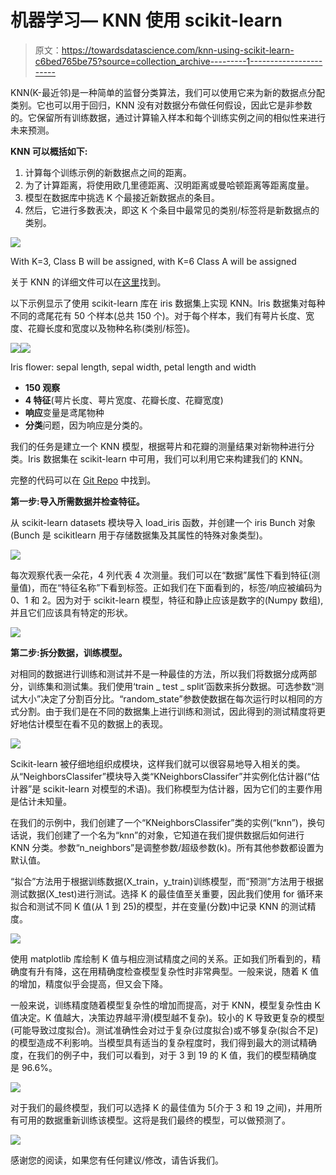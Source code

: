 # 机器学习— KNN 使用 scikit-learn

> 原文：<https://towardsdatascience.com/knn-using-scikit-learn-c6bed765be75?source=collection_archive---------1----------------------->

KNN(K-最近邻)是一种简单的监督分类算法，我们可以使用它来为新的数据点分配类别。它也可以用于回归，KNN 没有对数据分布做任何假设，因此它是非参数的。它保留所有训练数据，通过计算输入样本和每个训练实例之间的相似性来进行未来预测。

**KNN 可以概括如下:**

1.  计算每个训练示例的新数据点之间的距离。
2.  为了计算距离，将使用欧几里德距离、汉明距离或曼哈顿距离等距离度量。
3.  模型在数据库中挑选 K 个最接近新数据点的条目。
4.  然后，它进行多数表决，即这 K 个条目中最常见的类别/标签将是新数据点的类别。

![](img/ffcbad863a74adf29accd9f0a22b0157.png)

With K=3, Class B will be assigned, with K=6 Class A will be assigned

关于 KNN 的详细文件可以在[这里](http://scikit-learn.org/stable/modules/neighbors.html)找到。

以下示例显示了使用 scikit-learn 库在 iris 数据集上实现 KNN。Iris 数据集对每种不同的鸢尾花有 50 个样本(总共 150 个)。对于每个样本，我们有萼片长度、宽度、花瓣长度和宽度以及物种名称(类别/标签)。

![](img/96312c258a2a6e7d16ac0b65e110b585.png)![](img/5a68e0fbd0cbba1b5272751645705196.png)

Iris flower: sepal length, sepal width, petal length and width

*   **150 观察**
*   **4 特征**(萼片长度、萼片宽度、花瓣长度、花瓣宽度)
*   **响应**变量是鸢尾物种
*   **分类**问题，因为响应是分类的。

我们的任务是建立一个 KNN 模型，根据萼片和花瓣的测量结果对新物种进行分类。Iris 数据集在 scikit-learn 中可用，我们可以利用它来构建我们的 KNN。

完整的代码可以在 [Git Repo](https://github.com/Msanjayds/Scikit-learn/blob/master/KNN%20on%20Iris%20Datset.ipynb) 中找到。

**第一步:导入所需数据并检查特征。**

从 scikit-learn datasets 模块导入 load_iris 函数，并创建一个 iris Bunch 对象(Bunch 是 scikitlearn 用于存储数据集及其属性的特殊对象类型)。

![](img/82d785dcf79cdc724a2731342a792a01.png)

每次观察代表一朵花，4 列代表 4 次测量。我们可以在“数据”属性下看到特征(测量值)，而在“特征名称”下看到标签。正如我们在下面看到的，标签/响应被编码为 0、1 和 2。因为对于 scikit-learn 模型，特征和静止应该是数字的(Numpy 数组),并且它们应该具有特定的形状。

![](img/8a2f073da0dc1fef26ae248e59e66cc7.png)

**第二步:拆分数据，训练模型。**

对相同的数据进行训练和测试并不是一种最佳的方法，所以我们将数据分成两部分，训练集和测试集。我们使用‘train _ test _ split’函数来拆分数据。可选参数“测试大小”决定了分割百分比。“random_state”参数使数据在每次运行时以相同的方式分割。由于我们是在不同的数据集上进行训练和测试，因此得到的测试精度将更好地估计模型在看不见的数据上的表现。

![](img/fc92a9b877d101390e9ac73a21524bc4.png)

Scikit-learn 被仔细地组织成模块，这样我们就可以很容易地导入相关的类。从“NeighborsClassifer”模块导入类“KNeighborsClassifer”并实例化估计器(“估计器”是 scikit-learn 对模型的术语)。我们称模型为估计器，因为它们的主要作用是估计未知量。

在我们的示例中，我们创建了一个“KNeighborsClassifer”类的实例(“knn”)，换句话说，我们创建了一个名为“knn”的对象，它知道在我们提供数据后如何进行 KNN 分类。参数“n_neighbors”是调整参数/超级参数(k)。所有其他参数都设置为默认值。

“拟合”方法用于根据训练数据(X_train，y_train)训练模型，而“预测”方法用于根据测试数据(X_test)进行测试。选择 K 的最佳值至关重要，因此我们使用 for 循环来拟合和测试不同 K 值(从 1 到 25)的模型，并在变量(分数)中记录 KNN 的测试精度。

![](img/979635ade26a75b837d0d29e74bbb379.png)

使用 matplotlib 库绘制 K 值与相应测试精度之间的关系。正如我们所看到的，精确度有升有降，这在用精确度检查模型复杂性时非常典型。一般来说，随着 K 值的增加，精度似乎会提高，但又会下降。

一般来说，训练精度随着模型复杂性的增加而提高，对于 KNN，模型复杂性由 K 值决定。K 值越大，决策边界越平滑(模型越不复杂)。较小的 K 导致更复杂的模型(可能导致过度拟合)。测试准确性会对过于复杂(过度拟合)或不够复杂(拟合不足)的模型造成不利影响。当模型具有适当的复杂程度时，我们得到最大的测试精确度，在我们的例子中，我们可以看到，对于 3 到 19 的 K 值，我们的模型精确度是 96.6%。

![](img/0a5620fba6a67f3cd8ef6846ebd5bc6d.png)

对于我们的最终模型，我们可以选择 K 的最佳值为 5(介于 3 和 19 之间)，并用所有可用的数据重新训练该模型。这将是我们最终的模型，可以做预测了。

![](img/1c387d4c3d51ed2122c0920797205e2d.png)

感谢您的阅读，如果您有任何建议/修改，请告诉我们。